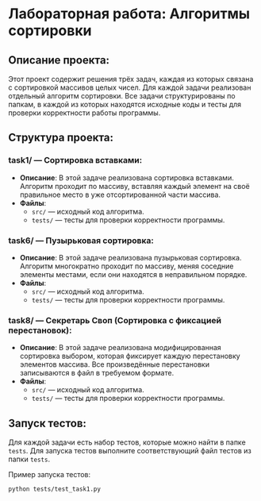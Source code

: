 # Лабораторная работа: Алгоритмы сортировки

## Описание проекта:
Этот проект содержит решения трёх задач, каждая из которых связана с сортировкой массивов целых чисел. Для каждой задачи реализован отдельный алгоритм сортировки. Все задачи структурированы по папкам, в каждой из которых находятся исходные коды и тесты для проверки корректности работы программы.

## Структура проекта:
### task1/ — Сортировка вставками:
- **Описание**: В этой задаче реализована сортировка вставками. Алгоритм проходит по массиву, вставляя каждый элемент на своё правильное место в уже отсортированной части массива.
- **Файлы**:
  - `src/` — исходный код алгоритма.
  - `tests/` — тесты для проверки корректности программы.

### task6/ — Пузырьковая сортировка:
- **Описание**: В этой задаче реализована пузырьковая сортировка. Алгоритм многократно проходит по массиву, меняя соседние элементы местами, если они находятся в неправильном порядке.
- **Файлы**:
  - `src/` — исходный код алгоритма.
  - `tests/` — тесты для проверки корректности программы.

### task8/ — Секретарь Своп (Сортировка с фиксацией перестановок):
- **Описание**: В этой задаче реализована модифицированная сортировка выбором, которая фиксирует каждую перестановку элементов массива. Все произведённые перестановки записываются в файл в требуемом формате.
- **Файлы**:
  - `src/` — исходный код алгоритма.
  - `tests/` — тесты для проверки корректности программы.

## Запуск тестов:
Для каждой задачи есть набор тестов, которые можно найти в папке `tests`. Для запуска тестов выполните соответствующий файл тестов из папки `tests`.

Пример запуска тестов:
```bash
python tests/test_task1.py

